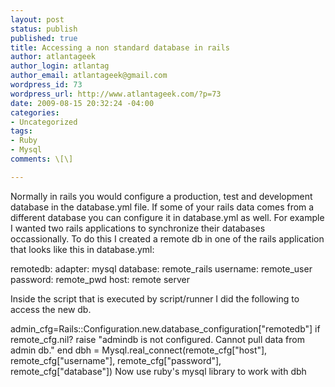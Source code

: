 ```yaml
--- 
layout: post
status: publish
published: true
title: Accessing a non standard database in rails
author: atlantageek
author_login: atlantag
author_email: atlantageek@gmail.com
wordpress_id: 73
wordpress_url: http://www.atlantageek.com/?p=73
date: 2009-08-15 20:32:24 -04:00
categories: 
- Uncategorized
tags: 
- Ruby
- Mysql
comments: \[\]

---
```

Normally in rails you would configure a production, test and development database in the database.yml file.  If some of your rails data comes from a different database you can configure it in database.yml as well.  For example I wanted two rails applications to synchronize their databases occassionally.
To do this I created a remote db in one of the rails application that looks like this in database.yml:

remotedb:
  adapter: mysql
  database: remote_rails
  username: remote_user
  password: remote_pwd
  host: remote server

Inside the script that is executed by script/runner I did the following to access the new db.

admin_cfg=Rails::Configuration.new.database_configuration\["remotedb"\]
if remote_cfg.nil?
  raise "admindb is not configured.  Cannot pull data from admin db."
end
dbh = Mysql.real_connect(remote_cfg\["host"\], remote_cfg\["username"\], remote_cfg\["password"], remote_cfg\["database"\])
Now use ruby's mysql library to work with dbh
